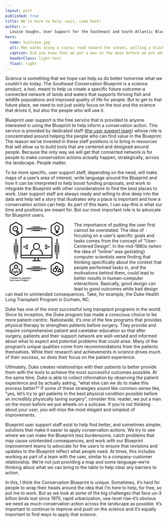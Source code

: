 ```yaml
---
layout: post
published: true
title: We're here to help--wait, come back!
author: >-
  Louise Vaughn, User Support for the Southeast and South Atlantic Blueprints
hero:
  name: Suitcase.jpg
  alt: Man walks along a scenic road toward the sunset, pulling a black rolling suitcase.
  caption: Did you know that we put a man on the moon before we put wheels on a suitcase? User-centered design can help find simple solutions to everyday problems. <a href="https://pxhere.com/en/photo/1615987">Photo from pxhere.com</a>, <a href="https://creativecommons.org/licenses/publicdomain/">CC0</a>.
  headerClass: light-text
  float: right
---
```

Science is something that we hope can help us do better tomorrow what we couldn’t do today. The Southeast Conservation Blueprint is a science product, a tool, meant to help us create a specific future outcome–a connected network of lands and waters that supports thriving fish and wildlife populations and improved quality of life for people. But to get to that future place, we need to not just solely focus on the tool and the science that drives it, but also the people who will use it.<!--more-->

Blueprint user support is the free service that is provided to anyone interested in using the Blueprint to help inform a conservation action. This service is provided by dedicated staff ([the user support team](http://secassoutheast.org/contact)) whose role is concentrated around helping the people who can find value in the Blueprint. The reason we’ve invested in these staff positions is to bring in resources that will allow us to build tools that are centered and designed around people. Because the only way we will get that connected network is for people to make conservation actions actually happen, strategically, across the landscape. People matter.

To be more specific, user support staff, depending on the need, will make maps of a user’s area of interest, write language around the Blueprint and how it can be interpreted to help boost funding proposals, and work to integrate the Blueprint with other considerations to find the best places to work. User support staff are always ready and willing to dive deep into the data and help tell a story that illustrates why a place is important and how a conservation action can help. As part of this team, I can say–this is what our time and positions are meant for. But our most important role is to advocate for Blueprint users.

<img src="https://raw.githubusercontent.com/USFWS/secas/gh-pages/images/noun_user-centered-design_1852532-200x200.png" alt="Icon representing user centered design with a person on a computer in the center surrounded by other items like a lightbulb, magnifying glass, and shapes." align="left" style="padding-right: 20px; padding-bottom: 20px">The importance of putting the user first cannot be overstated. The idea of focusing on a user’s specific goals and tasks comes from the concept of “User-Centered Design”. In the mid-1980s (when the idea of “online” was gestating) computer scientists were finding that thinking specifically about the context that people performed tasks in, and the motivations behind them, could lead to better results in human-computer interactions. Basically, good design can lead to good outcomes while bad design can lead to unintended consequences. Take, for example, the Duke Health Lung Transplant Program in Durham, NC.

Duke has one of the most successful lung transplant programs in the world. Since its inception, the Duke program has made a conscious choice to be more patient-centric. Nationwide, it’s one of the few programs that provides physical therapy to strengthen patients before surgery. They provide and require comprehensive patient and caretaker education so that after surgery, patients and their support network are well-versed and informed about what to expect and potential problems that could arise. Many of the program’s unique qualities come from recommendations from the patients themselves. While their research and achievements in science drives much of their success, so does their focus on the patient experience.

Ultimately, Duke creates relationships with their patients to better provide them with the tools to achieve the most successful outcomes possible. At the same time, Duke is able to collect information by observing the patient experience and by actually asking, “what else can we do to make this process better?” If some of these strategies sound like common sense like, “yes, let’s try to get patients in the best physical condition possible before an incredibly physically taxing surgery”, consider this: reader, we put a man on the moon before we put wheels on a suitcase. If you’re not thinking about your user, you will miss the most elegant and simplest of improvements.

Blueprint user support staff exist to help find better, and sometimes simpler, solutions that make it easier to apply conservation actions. We try to see where we can make the Blueprint less burdensome, catch problems that may cause unintended consequences, and work with our Blueprint improvement teams to advocate for the users to ensure that revisions and updates to the Blueprint reflect what people need. At times, this includes working as part of a team with the user, similar to a company-customer relationship. We’re not just providing a map and some language–we’re thinking about what we can bring to the table to help clear any barriers to action.

In this, I think the Conservation Blueprint is unique. Sometimes, it’s hard for people to wrap their heads around the idea that I’m here to help, for free, so put me to work. But as we look at some of the big challenges that face us–3 billion birds lost since 1970, rapid urbanization, sea-level rise–it’s obvious we need as much conservation action across the landscape as possible. It’s important to continue to improve and push on the science and it’s equally important to find ways to apply that science.
